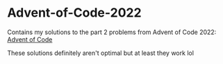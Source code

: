 # Advent-of-Code-2022
Contains my solutions to the part 2 problems from Advent of Code 2022: [Advent of Code]([adventofcode.com/2022](https://adventofcode.com/2022))

These solutions definitely aren't optimal but at least they work lol

